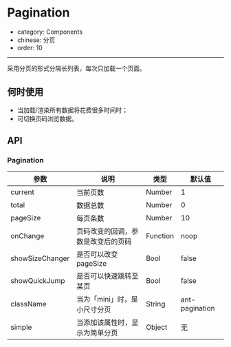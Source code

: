 # Pagination

- category: Components
- chinese: 分页
- order: 10

---

采用分页的形式分隔长列表，每次只加载一个页面。

## 何时使用

- 当加载/渲染所有数据将花费很多时间时；
- 可切换页码浏览数据。

## API

### Pagination

| 参数            | 说明                               | 类型     | 默认值         |
|-----------------|------------------------------------|----------|----------------|
| current         | 当前页数                           | Number   | 1              |
| total           | 数据总数                           | Number   | 0              |
| pageSize        | 每页条数                           | Number   | 10             |
| onChange        | 页码改变的回调，参数是改变后的页码 | Function | noop           |
| showSizeChanger | 是否可以改变 pageSize              | Bool     | false          |
| showQuickJump   | 是否可以快速跳转至某页             | Bool     | false          |
| className       | 当为「mini」时，是小尺寸分页       | String   | ant-pagination |
| simple          | 当添加该属性时，显示为简单分页     | Object   | 无             |
